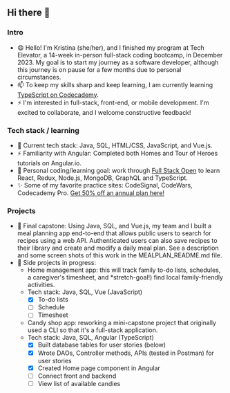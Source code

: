 ## Hi there 👋

<!--
**kescondo/kescondo** is a ✨ _special_ ✨ repository because its `README.md` (this file) appears on your GitHub profile.

Here are some ideas to get you started:

- 🔭 I’m currently working on ...
- 🌱 I’m currently learning ...
- 👯 I’m looking to collaborate on ...
- 🤔 I’m looking for help with ...
- 💬 Ask me about ...
- 📫 How to reach me: ...
- 😄 Pronouns: ...
- ⚡ Fun fact: ...
-->
### Intro
- 😄 Hello! I'm Kristina (she/her), and I finished my program at Tech Elevator, a 14-week in-person full-stack coding bootcamp, in December 2023. My goal is to start my journey as a software developer, although this journey is on pause for a few months due to personal circumstances. 
- 📫 To keep my skills sharp and keep learning, I am currently learning [TypeScript on Codecademy](https://www.codecademy.com/learn/learn-typescript).
- ⚡ I'm interested in full-stack, front-end, or mobile development. I'm excited to collaborate, and I welcome constructive feedback!
  
### Tech stack / learning
- 💬 Current tech stack: Java, SQL, HTML/CSS, JavaScript, and Vue.js.
- ⚡ Familiarity with Angular: Completed both Homes and Tour of Heroes tutorials on Angular.io.
- 🌱 Personal coding/learning goal: work through [Full Stack Open](https://fullstackopen.com/en/) to learn React, Redux, Node.js, MongoDB, GraphQL and TypeScript.
- ✨ Some of my favorite practice sites: CodeSignal, CodeWars, Codecademy Pro. [Get 50% off an annual plan here!](https://codecademy.referralrock.com/l/KRISTINA77/)
  
### Projects
- 👯 Final capstone: Using Java, SQL, and Vue.js, my team and I built a meal planning app end-to-end that allows public users to search for recipes using a web API. Authenticated users can also save recipes to their library and create and modify a daily meal plan. See a description and some screen shots of this work in the MEALPLAN_README.md file.
- 🔭 Side projects in progress:
  * Home management app: this will track family to-do lists, schedules, a caregiver's timesheet, and *stretch-goal!) find local family-friendly activities.
  * Tech stack: Java, SQL, Vue (JavaScript)
    - [x] To-do lists 
    - [ ] Schedule
    - [ ] Timesheet
  * Candy shop app: reworking a mini-capstone project that originally used a CLI so that it's a full-stack application.
  * Tech stack: Java, SQL, Angular (TypeScript)
    - [x] Built database tables for user stories (below)
    - [x] Wrote DAOs, Controller methods, APIs (tested in Postman) for user stories
    - [x] Created Home page component in Angular
    - [ ] Connect front and backend
    - [ ] View list of available candies
